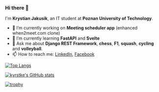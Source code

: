 ### Hi there 👋

I'm **Krystian Jakusik**, an IT student at **Poznan University of Technology**.

- 🔭 I’m currently working on **Meeting scheduler app** (enhanced when2meet.com clone)
- 🌱 I’m currently learning **FastAPI** and **Svelte**
- 💬 Ask me about **Django REST Framework**, **chess**, **F1**, **squash**, **cycling** and **volleyball**.
- 📫 How to reach me: [LinkedIn](https://www.linkedin.com/in/krystian-jakusik-464b381b3/), [Facebook](https://www.facebook.com/krystian.jakusik/)

[![Top Langs](https://github-readme-stats.vercel.app/api/top-langs/?username=kyrstke&show_icons=true&theme=dark&hide_border=true&layout=compact)](https://github.com/anuraghazra/github-readme-stats)

[![kyrstke's GitHub stats](https://github-readme-stats.vercel.app/api?username=kyrstke&count_private=true&show_icons=true&theme=dark&hide_border=true)](https://github.com/anuraghazra/github-readme-stats)

[![trophy](https://github-profile-trophy.vercel.app/?username=kyrstke)](https://github.com/anuraghazra/github-profile-trophy)

<!--
**kyrstke/kyrstke** is a ✨ _special_ ✨ repository because its `README.md` (this file) appears on your GitHub profile.

Here are some ideas to get you started:

- 🔭 I’m currently working on ...
- 🌱 I’m currently learning ...
- 👯 I’m looking to collaborate on ...
- 🤔 I’m looking for help with ...
- 💬 Ask me about ...
- 📫 How to reach me: ...
- 😄 Pronouns: ...
- ⚡ Fun fact: ...
-->
